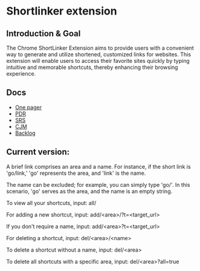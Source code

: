 # Shortlinker extension

## Introduction & Goal
The Chrome ShortLinker Extension aims to provide users with a convenient way to generate and utilize shortened, customized links for websites. This extension will enable users to access their favorite sites quickly by typing intuitive and memorable shortcuts, thereby enhancing their browsing experience.

## Docs

 - [One pager](https://github.com/lozovskaya/shortlinker-extension/blob/main/Docs/one-pager.pdf)
 - [PDR](https://github.com/lozovskaya/shortlinker-extension/blob/main/Docs/PDR.pdf)
 - [SRS](https://github.com/lozovskaya/shortlinker-extension/blob/main/Docs/SRS.md)
 - [CJM](https://miro.com/app/board/uXjVMk2nu-4=/?moveToWidget=3458764573324902477&cot=14)
 - [Backlog](https://wnubbles.notion.site/Backlog-for-Shortlinker-extension-da9d6a44ec5c481b8bd1e07ad93fb6be?pvs=4)


 ## Current version:

 A brief link comprises an area and a name. For instance, if the short link is 'go/link,' 'go' represents the area, and 'link' is the name.

The name can be excluded; for example, you can simply type 'go/'. In this scenario, 'go' serves as the area, and the name is an empty string.

To view all your shortcuts, input: all/

For adding a new shortcut, input: add/\<area>/<name>?t=\<target_url\>

If you don't require a name, input: add/\<area\>?t=\<target_url\>

For deleting a shortcut, input: del/\<area\>/\<name>

To delete a shortcut without a name, input: del/\<area\>

To delete all shortcuts with a specific area, input: del/\<area\>?all=true